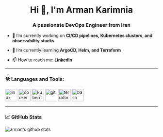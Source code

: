 <h1 align="center">Hi 👋, I'm Arman Karimnia</h1>
<h3 align="center">A passionate DevOps Engineer from Iran</h3>

- 🔭 I’m currently working on **CI/CD pipelines, Kubernetes clusters, and observability stacks**

- 🌱 I’m currently learning **ArgoCD, Helm, and Terraform**

- 📫 How to reach me: **[LinkedIn](https://www.linkedin.com/in/arman-karimnia-9603a594/)**


---

### 🛠️ Languages and Tools:

<p align="left">
  <img src="https://cdn.jsdelivr.net/gh/devicons/devicon/icons/linux/linux-original.svg" alt="linux" width="40" height="40"/>
  <img src="https://cdn.jsdelivr.net/gh/devicons/devicon/icons/docker/docker-original.svg" alt="docker" width="40" height="40"/>
  <img src="https://cdn.jsdelivr.net/gh/devicons/devicon/icons/kubernetes/kubernetes-plain.svg" alt="kubernetes" width="40" height="40"/>
  <img src="https://cdn.jsdelivr.net/gh/devicons/devicon/icons/git/git-original.svg" alt="git" width="40" height="40"/>
  <img src="https://cdn.jsdelivr.net/gh/devicons/devicon/icons/terraform/terraform-original.svg" alt="terraform" width="40" height="40"/>
  <img src="https://cdn.jsdelivr.net/gh/devicons/devicon/icons/bash/bash-original.svg" alt="bash" width="40" height="40"/>
</p>

---

### 📈 GitHub Stats

<p align="left">
  <img src="https://github-readme-stats.vercel.app/api?username=ArmanKarimnia&show_icons=true&theme=tokyonight" alt="arman's github stats"/>
</p>
